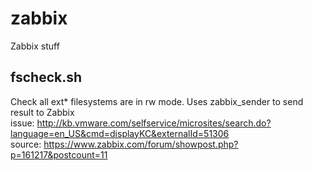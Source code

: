 # zabbix
Zabbix stuff

## fscheck.sh   
  Check all ext* filesystems are in rw mode. Uses zabbix_sender to send result to Zabbix   
  issue: http://kb.vmware.com/selfservice/microsites/search.do?language=en_US&cmd=displayKC&externalId=51306   
  source: https://www.zabbix.com/forum/showpost.php?p=161217&postcount=11
  
